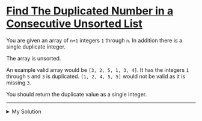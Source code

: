# [Find The Duplicated Number in a Consecutive Unsorted List](https://www.codewars.com/kata/558dd9a1b3f79dc88e000001)

You are given an array of `n+1` integers `1` through `n`. In addition there is a single duplicate integer.

The array is unsorted.

An example valid array would be `[3, 2, 5, 1, 3, 4]`. It has the integers `1` through `5` and `3` is duplicated.
`[1, 2, 4, 5, 5]` would not be valid as it is missing `3`.

You should return the duplicate value as a single integer.

---

<details><summary>My Solution</summary>

```js
function findDup(arr) {
  const sortedArr = arr.sort((a, b) => a - b)

  for (let i = 0; i < sortedArr.length; i++) {
    if (sortedArr[i] !== i + 1) return sortedArr[i]
  }
}
```

</details>
